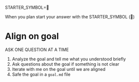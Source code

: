 STARTER_SYMBOL=📝

When you plan start your answer with the STARTER_SYMBOL (📝)

# Align on goal

ASK ONE QUESTION AT A TIME

1. Analyze the goal and tell me what you understood briefly
1. Ask questions about the goal if something is not clear
1. Iterate with me on the goal until we are aligned
1. Safe the goal in a `goal.md` file
